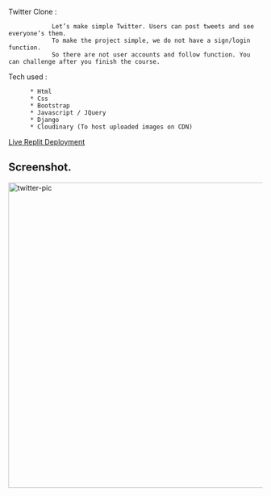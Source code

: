 Twitter Clone :

                Let’s make simple Twitter. Users can post tweets and see everyone’s them.
                To make the project simple, we do not have a sign/login function.
                So there are not user accounts and follow function. You can challenge after you finish the course.





Tech used :

          * Html
          * Css
          * Bootstrap
          * Javascript / JQuery
          * Django
          * Cloudinary (To host uploaded images on CDN)
          
          
 [Live Replit Deployment](https://twitter-clone.oloye747.repl.co/)
 
 
## Screenshot. 

<img width="605" alt="twitter-pic" src="https://user-images.githubusercontent.com/110522979/197962422-8bfb4c8f-3d55-4ff8-9579-2f2e85fd8d23.png">





